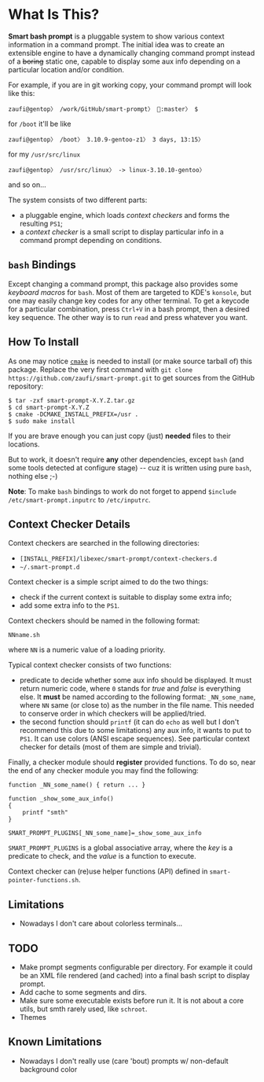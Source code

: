 What Is This?
=============

**Smart bash prompt** is a pluggable system to show various context information in a command prompt.
The initial idea was to create an extensible engine to have a dynamically changing command prompt instead
of a <strike>boring</strike> static one, capable to display some aux info depending on a particular location
and/or condition.

For example, if you are in git working copy, your command prompt will look like this:

    zaufi@gentop〉 /work/GitHub/smart-prompt〉 :master〉 $

for `/boot` it'll be like

    zaufi@gentop〉 /boot〉 3.10.9-gentoo-z1〉 3 days, 13:15〉

for my `/usr/src/linux`

    zaufi@gentop〉 /usr/src/linux〉 -> linux-3.10.10-gentoo〉

and so on...


The system consists of two different parts:
- a pluggable engine, which loads _context checkers_ and forms the resulting `PS1`;
- a _context checker_ is a small script to display particular info in a command prompt depending on conditions.


`bash` Bindings
---------------

Except changing a command prompt, this package also provides some _keyboard macros_ for `bash`.
Most of them are targeted to KDE's `konsole`, but one may easily change key codes for any other terminal.
To get a keycode for a particular combination, press `Ctrl+V` in a bash prompt, then a desired key sequence.
The other way is to run `read` and press whatever you want.


How To Install
--------------

As one may notice [`cmake`](http://cmake.org) is needed to install (or make source tarball of) this package.
Replace the very first command with `git clone https://github.com/zaufi/smart-prompt.git` to get sources
from the GitHub repository:

    $ tar -zxf smart-prompt-X.Y.Z.tar.gz
    $ cd smart-prompt-X.Y.Z
    $ cmake -DCMAKE_INSTALL_PREFIX=/usr .
    $ sudo make install

If you are brave enough you can just copy (just) **needed** files to their locations.

But to work, it doesn't require **any** other dependencies, except `bash` (and some tools detected at configure stage) --
cuz it is written using pure `bash`, nothing else ;-)

**Note**: To make `bash` bindings to work do not forget to append `$include /etc/smart-prompt.inputrc` to `/etc/inputrc`.


Context Checker Details
-----------------------

Context checkers are searched in the following directories:
- `[INSTALL_PREFIX]/libexec/smart-prompt/context-checkers.d`
- `~/.smart-prompt.d`

Context checker is a simple script aimed to do the two things:
- check if the current context is suitable to display some extra info;
- add some extra info to the `PS1`.


Context checkers should be named in the following format:

    NNname.sh

where `NN` is a numeric value of a loading priority.

Typical context checker consists of two functions:
* predicate to decide whether some aux info should be displayed. It must return numeric code, where `0` stands for _true_
  and _false_ is everything else. It **must** be named according to the following format: `_NN_some_name`, where `NN` same
  (or close to) as the number in the file name. This needed to conserve order in which checkers will be applied/tried.
* the second function should `printf` (it can do `echo` as well but I don't recommend this due to some limitations) any aux
  info, it wants to put to `PS1`. It can use colors (ANSI escape sequences). See particular context checker for details
  (most of them are simple and trivial).

Finally, a checker module should **register** provided functions. To do so, near the end of any checker module you may find
the following:

    function _NN_some_name() { return ... }

    function _show_some_aux_info()
    {
        printf "smth"
    }

    SMART_PROMPT_PLUGINS[_NN_some_name]=_show_some_aux_info

`SMART_PROMPT_PLUGINS` is a global associative array, where the _key_ is a predicate to check, and the _value_ is a function
to execute.

Context checker can (re)use helper functions (API) defined in `smart-pointer-functions.sh`.


Limitations
-----------

* Nowadays I don't care about colorless terminals...

TODO
----

* Make prompt segments configurable per directory. For example it could be an XML file rendered (and cached)
  into a final bash script to display prompt.
* Add cache to some segments and dirs.
* Make sure some executable exists before run it. It is not about a core utils, but smth rarely used,
  like `schroot`.
* Themes


Known Limitations
-----------------

* Nowadays I don't really use (care 'bout) prompts w/ non-default background color
